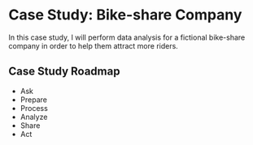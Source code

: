 # Case Study: Bike-share Company
In this case study, I will perform data analysis for a fictional bike-share company in order to help them attract more riders. 
## Case Study Roadmap
- Ask
- Prepare
- Process
- Analyze
- Share
- Act
